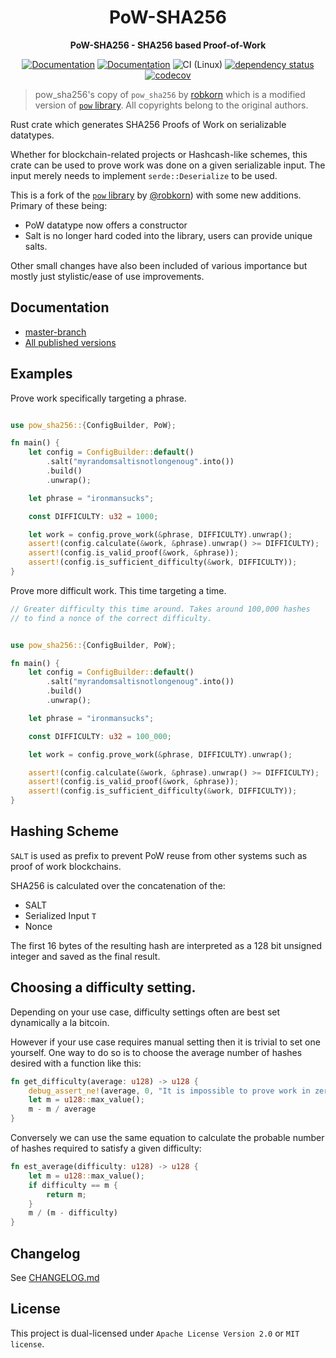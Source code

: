 <div align="center">
  <h1>PoW-SHA256</h1>
  <p>
    <strong>PoW-SHA256 - SHA256 based Proof-of-Work</strong>
  </p>

[![Documentation](https://img.shields.io/badge/docs-master-blue)](https://mcaptcha.github.io/pow_sha256/pow_sha256/index.html)
[![Documentation](https://img.shields.io/badge/docs-0.2.0-yellow)](https://mcaptcha.org/docs/api/pow-sha256)
![CI (Linux)](<https://github.com/mCaptcha/pow_sha256/workflows/CI%20(Linux)/badge.svg>)
[![dependency status](https://deps.rs/repo/github/mCaptcha/pow_sha256/status.svg)](https://deps.rs/repo/github/mCaptcha/pow_sha256)
<br />
[![codecov](https://codecov.io/gh/mCaptcha/pow_sha256/branch/master/graph/badge.svg)](https://codecov.io/gh/mCaptcha/pow_sha256)

</div>

> pow_sha256's copy of `pow_sha256` by
> [robkorn](https://github.com/robkorn/pow_sha256)
> which is a modified version of [`pow` library](https://github.com/bddap/pow).
> All copyrights belong to the original authors.

Rust crate which generates SHA256 Proofs of Work on serializable datatypes.

Whether for blockchain-related projects or Hashcash-like schemes, this
crate can be used to prove work was done on a given serializable input.
The input merely needs to implement `serde::Deserialize` to be used.

This is a fork of the [`pow` library](https://github.com/bddap/pow) by
[@robkorn](https://github.com/robkorn/pow_sha256)) with some new
additions. Primary of these being:

- PoW datatype now offers a constructor
- Salt is no longer hard coded into the library, users can provide
  unique salts.

Other small changes have also been included of various importance but
mostly just stylistic/ease of use improvements.

## Documentation

- [master-branch](https://mcaptcha.github.io/pow_sha256/pow_sha256/index.html)
- [All published versions](https://mcaptcha.org/docs/api/pow-sha256)

## Examples

Prove work specifically targeting a phrase.

```rust

use pow_sha256::{ConfigBuilder, PoW};

fn main() {
    let config = ConfigBuilder::default()
        .salt("myrandomsaltisnotlongenoug".into())
        .build()
        .unwrap();

    let phrase = "ironmansucks";

    const DIFFICULTY: u32 = 1000;

    let work = config.prove_work(&phrase, DIFFICULTY).unwrap();
    assert!(config.calculate(&work, &phrase).unwrap() >= DIFFICULTY);
    assert!(config.is_valid_proof(&work, &phrase));
    assert!(config.is_sufficient_difficulty(&work, DIFFICULTY));
}
```

Prove more difficult work. This time targeting a time.

```rust
// Greater difficulty this time around. Takes around 100,000 hashes
// to find a nonce of the correct difficulty.


use pow_sha256::{ConfigBuilder, PoW};

fn main() {
    let config = ConfigBuilder::default()
        .salt("myrandomsaltisnotlongenoug".into())
        .build()
        .unwrap();

    let phrase = "ironmansucks";

    const DIFFICULTY: u32 = 100_000;

    let work = config.prove_work(&phrase, DIFFICULTY).unwrap();

    assert!(config.calculate(&work, &phrase).unwrap() >= DIFFICULTY);
    assert!(config.is_valid_proof(&work, &phrase));
    assert!(config.is_sufficient_difficulty(&work, DIFFICULTY));
}

```

## Hashing Scheme

`SALT` is used as prefix to prevent PoW reuse from other systems such as
proof of work blockchains.

SHA256 is calculated over the concatenation of the:

- SALT
- Serialized Input `T`
- Nonce

The first 16 bytes of the resulting hash are interpreted as a 128 bit
unsigned integer and saved as the final result.

## Choosing a difficulty setting.

Depending on your use case, difficulty settings often are best set
dynamically a la bitcoin.

However if your use case requires manual setting then it is trivial to
set one yourself. One way to do so is to choose the average number of
hashes desired with a function like this:

```rust
fn get_difficulty(average: u128) -> u128 {
    debug_assert_ne!(average, 0, "It is impossible to prove work in zero attempts.");
    let m = u128::max_value();
    m - m / average
}
```

Conversely we can use the same equation to calculate the probable number
of hashes required to satisfy a given difficulty:

```rust
fn est_average(difficulty: u128) -> u128 {
    let m = u128::max_value();
    if difficulty == m {
        return m;
    }
    m / (m - difficulty)
}
```

## Changelog

See [CHANGELOG.md](./CHANGELOG.md)

## License

This project is dual-licensed under `Apache License Version 2.0` or `MIT license`.

